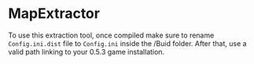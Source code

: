 # MapExtractor
To use this extraction tool, once compiled make sure to rename `Config.ini.dist` file to `Config.ini` inside the /Buid folder. After that, use a valid path linking to your 0.5.3 game installation.

